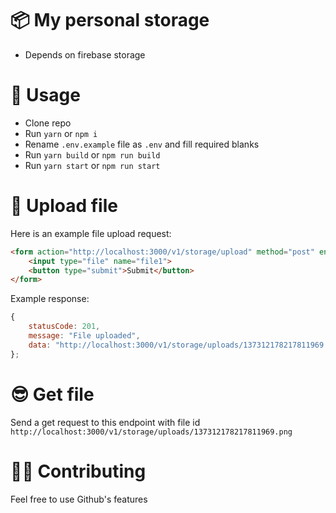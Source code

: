 # 📦 My personal storage
- Depends on firebase storage

# 🎈 Usage
- Clone repo
- Run `yarn` or `npm i`
- Rename `.env.example` file as `.env` and fill required blanks
- Run `yarn build` or `npm run build`
- Run `yarn start` or `npm run start` 

# 🧶 Upload file
Here is an example file upload request:
```html
<form action="http://localhost:3000/v1/storage/upload" method="post" enctype="multipart/form-data">
    <input type="file" name="file1">
    <button type="submit">Submit</button>
</form>
```
Example response: 
```js
{
    statusCode: 201,
    message: "File uploaded",
    data: "http://localhost:3000/v1/storage/uploads/137312178217811969.png",
};
```

# 😎 Get file
Send a get request to this endpoint with file id
`http://localhost:3000/v1/storage/uploads/137312178217811969.png`

# 🤼‍♂️ Contributing
Feel free to use Github's features
